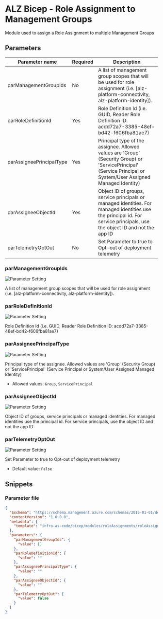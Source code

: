# ALZ Bicep - Role Assignment to Management Groups

Module used to assign a Role Assignment to multiple Management Groups

## Parameters

| Parameter name           | Required | Description                                                                                                                                                              |
| ------------------------ | -------- | ------------------------------------------------------------------------------------------------------------------------------------------------------------------------ |
| parManagementGroupIds    | No       | A list of management group scopes that will be used for role assignment (i.e. [alz-platform-connectivity, alz-platform-identity]).                                       |
| parRoleDefinitionId      | Yes      | Role Definition Id (i.e. GUID, Reader Role Definition ID: acdd72a7-3385-48ef-bd42-f606fba81ae7)                                                                          |
| parAssigneePrincipalType | Yes      | Principal type of the assignee. Allowed values are 'Group' (Security Group) or 'ServicePrincipal' (Service Principal or System/User Assigned Managed Identity)           |
| parAssigneeObjectId      | Yes      | Object ID of groups, service principals or managed identities. For managed identities use the principal id. For service principals, use the object ID and not the app ID |
| parTelemetryOptOut       | No       | Set Parameter to true to Opt-out of deployment telemetry                                                                                                                 |

### parManagementGroupIds

![Parameter Setting](https://img.shields.io/badge/parameter-optional-green?style=flat-square)

A list of management group scopes that will be used for role assignment (i.e. [alz-platform-connectivity, alz-platform-identity]).

### parRoleDefinitionId

![Parameter Setting](https://img.shields.io/badge/parameter-required-orange?style=flat-square)

Role Definition Id (i.e. GUID, Reader Role Definition ID: acdd72a7-3385-48ef-bd42-f606fba81ae7)

### parAssigneePrincipalType

![Parameter Setting](https://img.shields.io/badge/parameter-required-orange?style=flat-square)

Principal type of the assignee. Allowed values are 'Group' (Security Group) or 'ServicePrincipal' (Service Principal or System/User Assigned Managed Identity)

- Allowed values: `Group`, `ServicePrincipal`

### parAssigneeObjectId

![Parameter Setting](https://img.shields.io/badge/parameter-required-orange?style=flat-square)

Object ID of groups, service principals or managed identities. For managed identities use the principal id. For service principals, use the object ID and not the app ID

### parTelemetryOptOut

![Parameter Setting](https://img.shields.io/badge/parameter-optional-green?style=flat-square)

Set Parameter to true to Opt-out of deployment telemetry

- Default value: `False`

## Snippets

### Parameter file

```json
{
  "$schema": "https://schema.management.azure.com/schemas/2015-01-01/deploymentParameters.json#",
  "contentVersion": "1.0.0.0",
  "metadata": {
    "template": "infra-as-code/bicep/modules/roleAssignments/roleAssignmentManagementGroupMany.json"
  },
  "parameters": {
    "parManagementGroupIds": {
      "value": []
    },
    "parRoleDefinitionId": {
      "value": ""
    },
    "parAssigneePrincipalType": {
      "value": ""
    },
    "parAssigneeObjectId": {
      "value": ""
    },
    "parTelemetryOptOut": {
      "value": false
    }
  }
}
```
